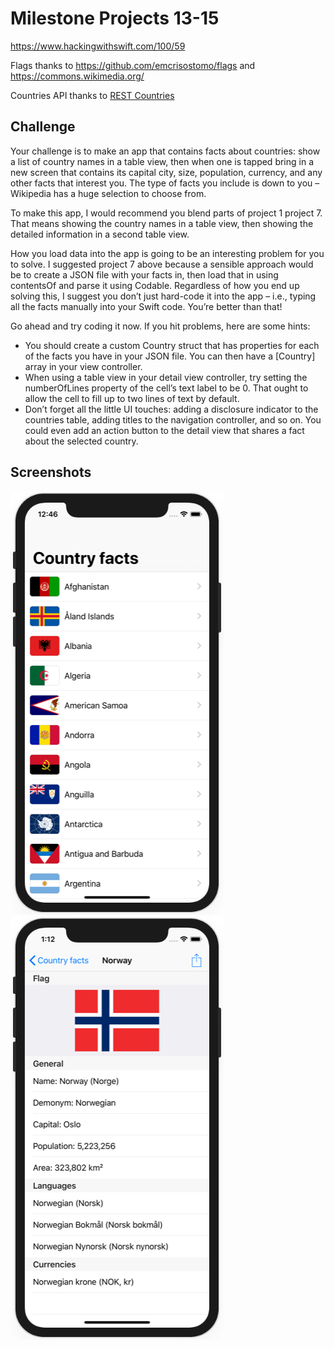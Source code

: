 # Milestone Projects 13-15

https://www.hackingwithswift.com/100/59

Flags thanks to https://github.com/emcrisostomo/flags and https://commons.wikimedia.org/

Countries API thanks to [REST Countries](https://restcountries.eu/)

## Challenge

Your challenge is to make an app that contains facts about countries: show a list of country names in a table view, then when one is tapped bring in a new screen that contains its capital city, size, population, currency, and any other facts that interest you. The type of facts you include is down to you – Wikipedia has a huge selection to choose from.

To make this app, I would recommend you blend parts of project 1 project 7. That means showing the country names in a table view, then showing the detailed information in a second table view.

How you load data into the app is going to be an interesting problem for you to solve. I suggested project 7 above because a sensible approach would be to create a JSON file with your facts in, then load that in using contentsOf and parse it using Codable. Regardless of how you end up solving this, I suggest you don’t just hard-code it into the app – i.e., typing all the facts manually into your Swift code. You’re better than that!

Go ahead and try coding it now. If you hit problems, here are some hints:

- You should create a custom Country struct that has properties for each of the facts you have in your JSON file. You can then have a [Country] array in your view controller.
- When using a table view in your detail view controller, try setting the numberOfLines property of the cell’s text label to be 0. That ought to allow the cell to fill up to two lines of text by default.
- Don’t forget all the little UI touches: adding a disclosure indicator to the countries table, adding titles to the navigation controller, and so on. You could even add an action button to the detail view that shares a fact about the selected country.

## Screenshots

![screenshot1](screenshots/screen01.png)
![screenshot2](screenshots/screen02.png)
